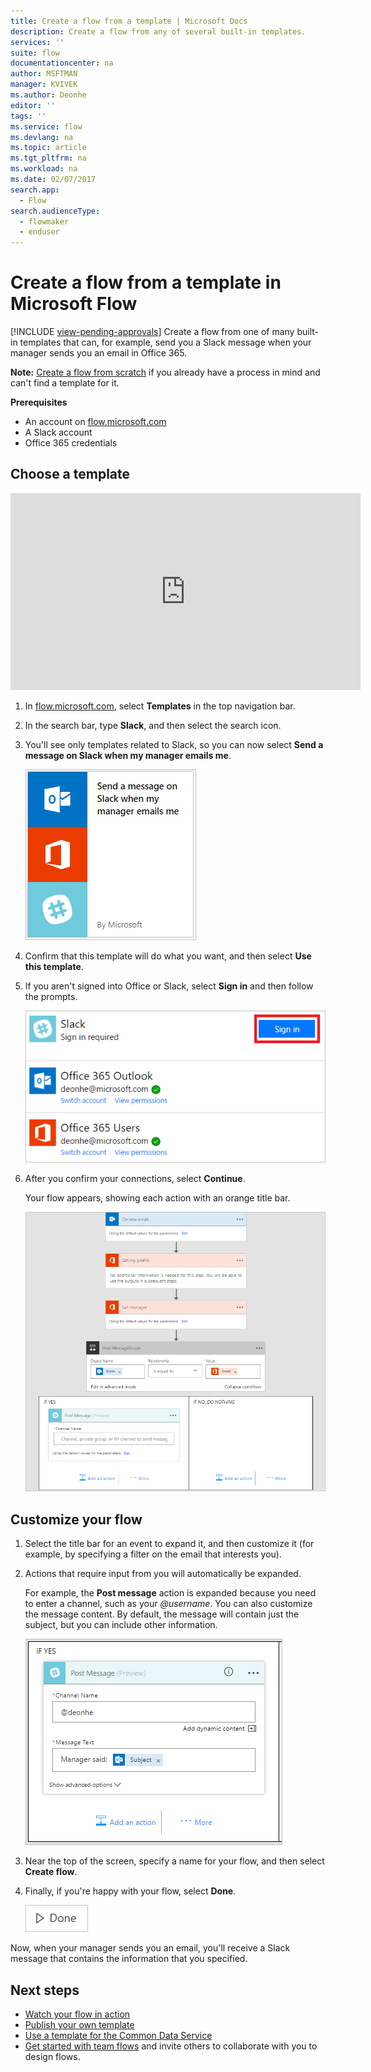 ```yaml
---
title: Create a flow from a template | Microsoft Docs
description: Create a flow from any of several built-in templates.
services: ''
suite: flow
documentationcenter: na
author: MSFTMAN
manager: KVIVEK
ms.author: Deonhe
editor: ''
tags: ''
ms.service: flow
ms.devlang: na
ms.topic: article
ms.tgt_pltfrm: na
ms.workload: na
ms.date: 02/07/2017
search.app: 
  - Flow
search.audienceType: 
  - flowmaker
  - enduser
---
```

# Create a flow from a template in Microsoft Flow
[!INCLUDE [view-pending-approvals](includes/cc-rebrand.md)]
Create a flow from one of many built-in templates that can, for example, send you a Slack message when your manager sends you an email in Office 365.

**Note:** [Create a flow from scratch](get-started-logic-flow.md) if you already have a process in mind and can't find a template for it.

**Prerequisites**

* An account on [flow.microsoft.com](https://flow.microsoft.com)
* A Slack account
* Office 365 credentials

## Choose a template
<iframe width="560" height="315" src="https://www.youtube.com/embed/ZJK8cYdjAic?list=PL8nfc9haGeb55I9wL9QnWyHp3ctU2_ThF" frameborder="0" allowfullscreen></iframe>

1. In [flow.microsoft.com](https://flow.microsoft.com), select **Templates** in the top navigation bar.
2. In the search bar, type **Slack**, and then select the search icon.
3. You'll see only templates related to Slack, so you can now select **Send a message on Slack when my manager emails me**.
   
    ![New option in the left navigation bar](./media/get-started-logic-template/select-template.png)
4. Confirm that this template will do what you want, and then select **Use this template**.
5. If you aren't signed into Office or Slack, select **Sign in** and then follow the prompts.
   
    ![List of connections that the template requires](./media/get-started-logic-template/confirm-connections.png)
6. After you confirm your connections, select **Continue**.
   
    Your flow appears, showing each action with an orange title bar.
   
    ![Default events and actions from template](./media/get-started-logic-template/template-default.png)

## Customize your flow
1. Select the title bar for an event to expand it, and then customize it (for example, by specifying a filter on the email that interests you).
2. Actions that require input from you will automatically be expanded.
   
    For example, the **Post message** action is expanded because you need to enter a channel, such as your *\@username*. You can also customize the message content. By default, the message will contain just the subject, but you can include other information.
   
    ![Specify channel for slack](./media/get-started-logic-template/specify-keyword.png)
3. Near the top of the screen, specify a name for your flow, and then select **Create flow**.
4. Finally, if you're happy with your flow, select **Done**.
   
    ![Done button](./media/get-started-logic-template/done.png)

Now, when your manager sends you an email, you'll receive a Slack message that contains the information that you specified.

## Next steps
* [Watch your flow in action](see-a-flow-run.md)
* [Publish your own template](publish-a-template.md)
* [Use a template for the Common Data Service](common-data-model-intro.md)
* [Get started with team flows](create-team-flows.md) and invite others to collaborate with you to design flows.

